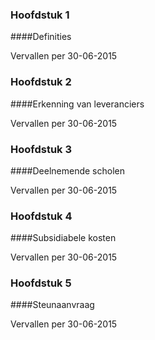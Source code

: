 <meta http-equiv='Content-Type' content='text/html; charset=utf-8' />

### Hoofdstuk  1  

####Definities

Vervallen per 30-06-2015 

### Hoofdstuk  2  

####Erkenning van leveranciers

Vervallen per 30-06-2015 

### Hoofdstuk  3  

####Deelnemende scholen

Vervallen per 30-06-2015 

### Hoofdstuk  4  

####Subsidiabele kosten

Vervallen per 30-06-2015 

### Hoofdstuk  5  

####Steunaanvraag

Vervallen per 30-06-2015 

